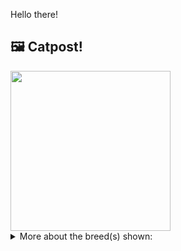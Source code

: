 Hello there!



## 🖼️ Catpost!

<sub>
    <img src="https://cdn2.thecatapi.com/images/4lXnnfxac.jpg" height="256">
</sub>


<details>
<summary>More about the breed(s) shown:</summary>

Breed: Burmese

Description: Burmese love being with people, playing with them, and keeping them entertained. They crave close physical contact and abhor an empty lap. They will follow their humans from room to room, and sleep in bed with them, preferably under the covers, cuddled as close as possible. At play, they will turn around to see if their human is watching and being entertained by their crazy antics.

Links:
<ul>
  <li>CFA http://cfa.org/Breeds/BreedsAB/Burmese.aspx</li>
  <li>Wikipedia https://en.wikipedia.org/wiki/Burmese_(cat)</li>
</ul> 

</details>
